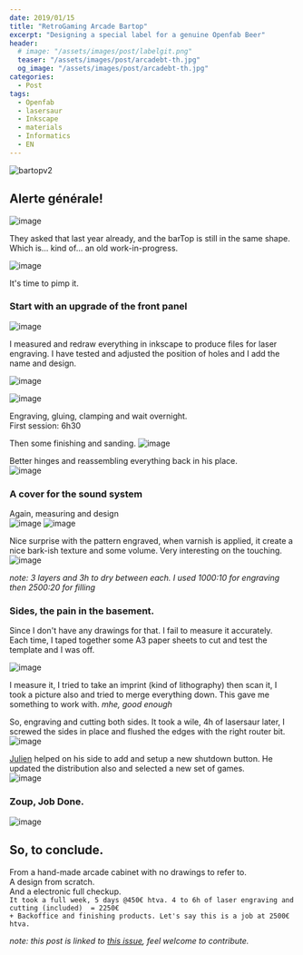 ```yaml
---
date: 2019/01/15
title: "RetroGaming Arcade Bartop"
excerpt: "Designing a special label for a genuine Openfab Beer"
header:
  # image: "/assets/images/post/labelgit.png"
  teaser: "/assets/images/post/arcadebt-th.jpg"
  og_image: "/assets/images/post/arcadebt-th.jpg"
categories:
  - Post
tags:
  - Openfab
  - lasersaur
  - Inkscape
  - materials
  - Informatics
  - EN
---
```


![bartopv2](https://user-images.githubusercontent.com/12049360/51187850-01e2f180-18dd-11e9-9f76-1d9df48cb3f6.gif)

## Alerte générale! 
![image](https://user-images.githubusercontent.com/12049360/51194272-02828480-18eb-11e9-86dd-c8326ed798b2.png)

They asked that last year already, and the barTop is still in the same shape. Which is... kind of... an old work-in-progress.  

![image](https://user-images.githubusercontent.com/12049360/50767774-6ae3bd00-127e-11e9-8915-d829ec443019.png)

It's time to pimp it.

### Start with an upgrade of the front panel
![image](https://user-images.githubusercontent.com/12049360/50767845-b5653980-127e-11e9-908c-cbbd2bd3a593.png)

I measured and redraw everything in inkscape to produce files for laser engraving. I have tested and adjusted the position of holes and I add the name and design.  

![image](https://user-images.githubusercontent.com/12049360/50791291-b7042100-12c1-11e9-9c07-abc6c30ef8bd.png)

![image](https://user-images.githubusercontent.com/12049360/50791350-db5ffd80-12c1-11e9-90db-4ebd764b9c29.png)

Engraving, gluing, clamping and wait overnight.  
First session: 6h30

Then some finishing and sanding.
![image](https://user-images.githubusercontent.com/12049360/50826559-40583980-133c-11e9-83de-5d26bb6a1dfa.png)

Better hinges and reassembling everything back in his place.   
![image](https://user-images.githubusercontent.com/12049360/50849292-dc9f3200-1376-11e9-9e05-db47f9d26ed2.png)

### A cover for the sound system
Again, measuring and design  
![image](https://user-images.githubusercontent.com/12049360/50968078-54d23880-14da-11e9-9230-595138c83b40.png)
![image](https://user-images.githubusercontent.com/12049360/51033834-f45bfd80-15a4-11e9-97b1-71e6deb348fa.png)

Nice surprise with the pattern engraved, when varnish is applied, it create a nice bark-ish texture and some volume. Very interesting on the touching.   
![image](https://user-images.githubusercontent.com/12049360/51033924-4735b500-15a5-11e9-806d-58dfe93efc0a.png)

_note: 3 layers and 3h to dry between each. I used 1000:10 for engraving then 2500:20 for filling_

### Sides, the pain in the basement.
Since I don't have any drawings for that. I fail to measure it accurately.  
Each time, I taped together some A3 paper sheets to cut and test the template and I was off.

![image](https://user-images.githubusercontent.com/12049360/50895638-ed978400-1406-11e9-9bd8-3b6680a6d9b6.png)

I measure it, I tried to take an imprint (kind of lithography) then scan it, I took a picture also and tried to merge everything down. This gave me something to work with. _mhe, good enough_  

So, engraving and cutting both sides. It took a wile, 4h of lasersaur later, I screwed the sides in place and flushed the edges with the right router bit.  
![image](https://user-images.githubusercontent.com/12049360/51190846-6903a480-18e3-11e9-8b1b-64b9f67a54ab.png)

[Julien](https://github.com/Jorgininho) helped on his side to add and setup a new shutdown button. He updated the distribution also and selected a new set of games.    
![image](https://user-images.githubusercontent.com/12049360/51034563-73523580-15a7-11e9-9235-bcd3a7aef771.png)


### Zoup, Job Done.
![image](https://user-images.githubusercontent.com/12049360/51034601-92e95e00-15a7-11e9-8bc8-ab67590f67e8.png)


So, to conclude.  
---
From a hand-made arcade cabinet with no drawings to refer to.  
A design from scratch.  
And a electronic full checkup.   
`It took a full week, 5 days @450€ htva. 4 to 6h of laser engraving and cutting (included)  = 2250€`  
`+ Backoffice and finishing products. Let's say this is a job at 2500€ htva. `

*note: this post is linked to [this issue](https://github.com/openfab-lab/toolsDocs/issues/17), feel welcome to contribute.*
